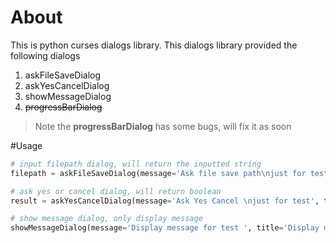 About
=====
This is python curses dialogs library.
This dialogs library provided the following dialogs

1. askFileSaveDialog
2. askYesCancelDialog
3. showMessageDialog
4. ~~progressBarDialog~~

> Note the **progressBarDialog** has some bugs, will fix it as soon

#Usage
```python
# input filepath dialog, will return the inputted string
filepath = askFileSaveDialog(message='Ask file save path\njust for test', title='Ask save file Dialog')

# ask yes or cancel dialog, will return boolean
result = askYesCancelDialog(message='Ask Yes Cancel \njust for test', title='Ask Yes Cancel Dialog', title_attr=curses.A_STANDOUT|curses.A_BOLD)

# show message dialog, only display message
showMessageDialog(message='Display message for test ', title='Display message ')
```
